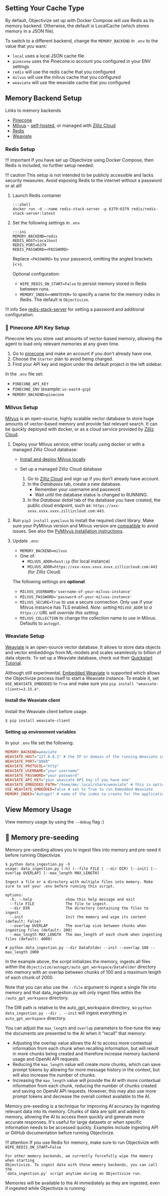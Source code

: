 ## Setting Your Cache Type

By default, Objectivize set up with Docker Compose will use Redis as its memory backend.
Otherwise, the default is LocalCache (which stores memory in a JSON file).

To switch to a different backend, change the `MEMORY_BACKEND` in `.env`
to the value that you want:

- `local` uses a local JSON cache file
- `pinecone` uses the Pinecone.io account you configured in your ENV settings
- `redis` will use the redis cache that you configured
- `milvus` will use the milvus cache that you configured
- `weaviate` will use the weaviate cache that you configured

## Memory Backend Setup

Links to memory backends

- [Pinecone](https://www.pinecone.io/)
- [Milvus](https://milvus.io/) &ndash; [self-hosted](https://milvus.io/docs), or managed with [Zilliz Cloud](https://zilliz.com/)
- [Redis](https://redis.io)
- [Weaviate](https://weaviate.io)

### Redis Setup

!!! important
If you have set up Objectivize using Docker Compose, then Redis is included, no further
setup needed.

!!! caution
This setup is not intended to be publicly accessible and lacks security measures.
Avoid exposing Redis to the internet without a password or at all!

1.  Launch Redis container

        :::shell
        docker run -d --name redis-stack-server -p 6379:6379 redis/redis-stack-server:latest

2.  Set the following settings in `.env`

        :::ini
        MEMORY_BACKEND=redis
        REDIS_HOST=localhost
        REDIS_PORT=6379
        REDIS_PASSWORD=<PASSWORD>

    Replace `<PASSWORD>` by your password, omitting the angled brackets (<>).

    Optional configuration:

    - `WIPE_REDIS_ON_START=False` to persist memory stored in Redis between runs.
    - `MEMORY_INDEX=<WHATEVER>` to specify a name for the memory index in Redis.
      The default is `Objectivize`.

!!! info
See [redis-stack-server](https://hub.docker.com/r/redis/redis-stack-server) for
setting a password and additional configuration.

### 🌲 Pinecone API Key Setup

Pinecone lets you store vast amounts of vector-based memory, allowing the agent to load only relevant memories at any given time.

1. Go to [pinecone](https://app.pinecone.io/) and make an account if you don't already have one.
2. Choose the `Starter` plan to avoid being charged.
3. Find your API key and region under the default project in the left sidebar.

In the `.env` file set:

- `PINECONE_API_KEY`
- `PINECONE_ENV` (example: `us-east4-gcp`)
- `MEMORY_BACKEND=pinecone`

### Milvus Setup

[Milvus](https://milvus.io/) is an open-source, highly scalable vector database to store
huge amounts of vector-based memory and provide fast relevant search. It can be quickly
deployed with docker, or as a cloud service provided by [Zilliz Cloud](https://zilliz.com/).

1. Deploy your Milvus service, either locally using docker or with a managed Zilliz Cloud database:

   - [Install and deploy Milvus locally](https://milvus.io/docs/install_standalone-operator.md)

   - Set up a managed Zilliz Cloud database
     1. Go to [Zilliz Cloud](https://zilliz.com/) and sign up if you don't already have account.
     2. In the _Databases_ tab, create a new database.
        - Remember your username and password
        - Wait until the database status is changed to RUNNING.
     3. In the _Database detail_ tab of the database you have created, the public cloud endpoint, such as:
        `https://xxx-xxxx.xxxx.xxxx.zillizcloud.com:443`.

2. Run `pip3 install pymilvus` to install the required client library.
   Make sure your PyMilvus version and Milvus version are [compatible](https://github.com/milvus-io/pymilvus#compatibility)
   to avoid issues.
   See also the [PyMilvus installation instructions](https://github.com/milvus-io/pymilvus#installation).

3. Update `.env`:

   - `MEMORY_BACKEND=milvus`
   - One of:
     - `MILVUS_ADDR=host:ip` (for local instance)
     - `MILVUS_ADDR=https://xxx-xxxx.xxxx.xxxx.zillizcloud.com:443` (for Zilliz Cloud)

   The following settings are **optional**:

   - `MILVUS_USERNAME='username-of-your-milvus-instance'`
   - `MILVUS_PASSWORD='password-of-your-milvus-instance'`
   - `MILVUS_SECURE=True` to use a secure connection.
     Only use if your Milvus instance has TLS enabled.
     _Note: setting `MILVUS_ADDR` to a `https://` URL will override this setting._
   - `MILVUS_COLLECTION` to change the collection name to use in Milvus.
     Defaults to `autogpt`.

### Weaviate Setup

[Weaviate](https://weaviate.io/) is an open-source vector database. It allows to store
data objects and vector embeddings from ML-models and scales seamlessly to billion of
data objects. To set up a Weaviate database, check out their [Quickstart Tutorial](https://weaviate.io/developers/weaviate/quickstart).

Although still experimental, [Embedded Weaviate](https://weaviate.io/developers/weaviate/installation/embedded)
is supported which allows the Objectivize process itself to start a Weaviate instance.
To enable it, set `USE_WEAVIATE_EMBEDDED` to `True` and make sure you `pip install "weaviate-client>=3.15.4"`.

#### Install the Weaviate client

Install the Weaviate client before usage.

```shell
$ pip install weaviate-client
```

#### Setting up environment variables

In your `.env` file set the following:

```ini
MEMORY_BACKEND=weaviate
WEAVIATE_HOST="127.0.0.1" # the IP or domain of the running Weaviate instance
WEAVIATE_PORT="8080"
WEAVIATE_PROTOCOL="http"
WEAVIATE_USERNAME="your username"
WEAVIATE_PASSWORD="your password"
WEAVIATE_API_KEY="your weaviate API key if you have one"
WEAVIATE_EMBEDDED_PATH="/home/me/.local/share/weaviate" # this is optional and indicates where the data should be persisted when running an embedded instance
USE_WEAVIATE_EMBEDDED=False # set to True to run Embedded Weaviate
MEMORY_INDEX="Autogpt" # name of the index to create for the application
```

## View Memory Usage

View memory usage by using the `--debug` flag :)

## 🧠 Memory pre-seeding

Memory pre-seeding allows you to ingest files into memory and pre-seed it before running Objectivize.

```shell
$ python data_ingestion.py -h
usage: data_ingestion.py [-h] (--file FILE | --dir DIR) [--init] [--overlap OVERLAP] [--max_length MAX_LENGTH]

Ingest a file or a directory with multiple files into memory. Make sure to set your .env before running this script.

options:
  -h, --help               show this help message and exit
  --file FILE              The file to ingest.
  --dir DIR                The directory containing the files to ingest.
  --init                   Init the memory and wipe its content (default: False)
  --overlap OVERLAP        The overlap size between chunks when ingesting files (default: 200)
  --max_length MAX_LENGTH  The max_length of each chunk when ingesting files (default: 4000)

# python data_ingestion.py --dir DataFolder --init --overlap 100 --max_length 2000
```

In the example above, the script initializes the memory, ingests all files within the `Objectivize/autogpt/auto_gpt_workspace/DataFolder` directory into memory with an overlap between chunks of 100 and a maximum length of each chunk of 2000.

Note that you can also use the `--file` argument to ingest a single file into memory and that data_ingestion.py will only ingest files within the `/auto_gpt_workspace` directory.

The DIR path is relative to the auto_gpt_workspace directory, so `python data_ingestion.py --dir . --init` will ingest everything in `auto_gpt_workspace` directory.

You can adjust the `max_length` and `overlap` parameters to fine-tune the way the
documents are presented to the AI when it "recall" that memory:

- Adjusting the overlap value allows the AI to access more contextual information
  from each chunk when recalling information, but will result in more chunks being
  created and therefore increase memory backend usage and OpenAI API requests.
- Reducing the `max_length` value will create more chunks, which can save prompt
  tokens by allowing for more message history in the context, but will also
  increase the number of chunks.
- Increasing the `max_length` value will provide the AI with more contextual
  information from each chunk, reducing the number of chunks created and saving on
  OpenAI API requests. However, this may also use more prompt tokens and decrease
  the overall context available to the AI.

Memory pre-seeding is a technique for improving AI accuracy by ingesting relevant data
into its memory. Chunks of data are split and added to memory, allowing the AI to access
them quickly and generate more accurate responses. It's useful for large datasets or when
specific information needs to be accessed quickly. Examples include ingesting API or
GitHub documentation before running Objectivize.

!!! attention
If you use Redis for memory, make sure to run Objectivize with `WIPE_REDIS_ON_START=False`

    For other memory backends, we currently forcefully wipe the memory when starting
    Objectivize. To ingest data with those memory backends, you can call the
    `data_ingestion.py` script anytime during an Objectivize run.

Memories will be available to the AI immediately as they are ingested, even if ingested
while Objectivize is running.
